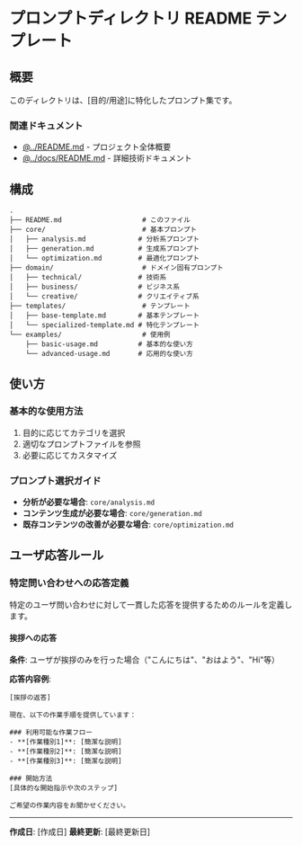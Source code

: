 # プロンプトディレクトリ README テンプレート

## 概要

このディレクトリは、[目的/用途]に特化したプロンプト集です。

### 関連ドキュメント

- [@../README.md](../README.md) - プロジェクト全体概要
- [@../docs/README.md](../docs/README.md) - 詳細技術ドキュメント

## 構成

```
.
├── README.md                    # このファイル
├── core/                        # 基本プロンプト
│   ├── analysis.md             # 分析系プロンプト
│   ├── generation.md           # 生成系プロンプト
│   └── optimization.md         # 最適化プロンプト
├── domain/                      # ドメイン固有プロンプト
│   ├── technical/              # 技術系
│   ├── business/               # ビジネス系
│   └── creative/               # クリエイティブ系
├── templates/                   # テンプレート
│   ├── base-template.md        # 基本テンプレート
│   └── specialized-template.md # 特化テンプレート
└── examples/                    # 使用例
    ├── basic-usage.md          # 基本的な使い方
    └── advanced-usage.md       # 応用的な使い方
```

## 使い方

### 基本的な使用方法

1. 目的に応じてカテゴリを選択
2. 適切なプロンプトファイルを参照
3. 必要に応じてカスタマイズ

### プロンプト選択ガイド

- **分析が必要な場合**: `core/analysis.md`
- **コンテンツ生成が必要な場合**: `core/generation.md`
- **既存コンテンツの改善が必要な場合**: `core/optimization.md`

## ユーザ応答ルール

### 特定問い合わせへの応答定義

特定のユーザ問い合わせに対して一貫した応答を提供するためのルールを定義します。

#### 挨拶への応答

**条件**: ユーザが挨拶のみを行った場合（"こんにちは"、"おはよう"、"Hi"等）

**応答内容例**:
```
[挨拶の返答]

現在、以下の作業手順を提供しています：

### 利用可能な作業フロー
- **[作業種別1]**: [簡潔な説明]
- **[作業種別2]**: [簡潔な説明]
- **[作業種別3]**: [簡潔な説明]

### 開始方法
[具体的な開始指示や次のステップ]

ご希望の作業内容をお聞かせください。
```

---

**作成日**: [作成日]
**最終更新**: [最終更新日]